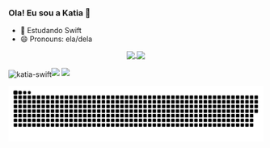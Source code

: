 ### Ola! Eu sou a Katia 👋


- 🌱 Estudando Swift
- 😄 Pronouns: ela/dela

<div align="center">
  <a href="https://github.com/ellen2121">
  <img height="180em"   align="center" src="https://github-readme-stats.vercel.app/api?username=katiarodrigues&show_icons=true&theme=cobalt&include_all_commits=true&count_private=true"/>
  <img height="180em"  align="center" src="https://github-readme-stats.vercel.app/api/top-langs/?username=katiarodrigues&layout=compact&langs_count=7&theme=cobalt" />
</div>

</a>

  
  <div style="display: inline_block"><br>
  <img align="center" alt="katia-swift" height="30" width="40" src="https://raw.githubusercontent.com/devicons/devicon/master/icons/swift/swift-
 
 
  
    
  
    
   ##
    
   <a href="https://www.linkedin.com/in/katia-rodrigues-69034821b/" target="_blank"><img src="https://img.shields.io/badge/-LinkedIn-%230077B5?style=for-the-badge&logo=linkedin&logoColor=white" target="_blank"></a> 
     <a href = "mailto:krodrigues.quimica@gmail.com"><img src="https://img.shields.io/badge/-Gmail-%23333?style=for-the-badge&logo=gmail&logoColor=red" target="_blank"></a>
    
   ![Snake animation](https://github.com/katiarodrigues/katiarodrigues/blob/output/github-contribution-grid-snake.svg)
    

    
  
